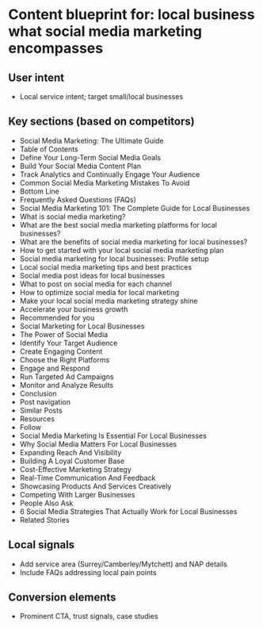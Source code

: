 # Content blueprint for: local business what social media marketing encompasses

## User intent
- Local service intent; target small/local businesses

## Key sections (based on competitors)
- Social Media Marketing: The Ultimate Guide
- Table of Contents
- Define Your Long-Term Social Media Goals
- Build Your Social Media Content Plan
- Track Analytics and Continually Engage Your Audience
- Common Social Media Marketing Mistakes To Avoid
- Bottom Line
- Frequently Asked Questions (FAQs)
- Social Media Marketing 101: The Complete Guide for Local Businesses
- What is social media marketing?
- What are the best social media marketing platforms for local businesses?
- What are the benefits of social media marketing for local businesses?
- How to get started with your local social media marketing plan
- Social media marketing for local businesses: Profile setup
- Local social media marketing tips and best practices
- Social media post ideas for local businesses
- What to post on social media for each channel
- How to optimize social media for local marketing
- Make your local social media marketing strategy shine
- Accelerate your business growth
- Recommended for you
- Social Marketing for Local Businesses
- The Power of Social Media
- Identify Your Target Audience
- Create Engaging Content
- Choose the Right Platforms
- Engage and Respond
- Run Targeted Ad Campaigns
- Monitor and Analyze Results
- Conclusion
- Post navigation
- Similar Posts
- Resources
- Follow
- Social Media Marketing Is Essential For Local Businesses
- Why Social Media Matters For Local Businesses
- Expanding Reach And Visibility
- Building A Loyal Customer Base
- Cost-Effective Marketing Strategy
- Real-Time Communication And Feedback
- Showcasing Products And Services Creatively
- Competing With Larger Businesses
- People Also Ask
- 6 Social Media Strategies That Actually Work for Local Businesses
- Related Stories

## Local signals
- Add service area (Surrey/Camberley/Mytchett) and NAP details
- Include FAQs addressing local pain points

## Conversion elements
- Prominent CTA, trust signals, case studies